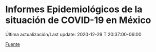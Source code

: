 # Informes Epidemiológicos de la situación de COVID-19 en México
Última actualización/Last update: 2020-12-29 T 20:37:00-06:00

 [Fuente](https://www.gob.mx/salud/documentos/informes-epidemiologicos-de-la-situacion-de-covid-19-en-mexico)

